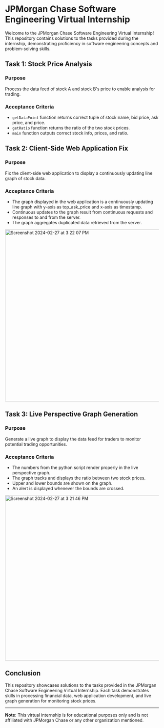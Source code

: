 # JPMorgan Chase Software Engineering Virtual Internship

Welcome to the JPMorgan Chase Software Engineering Virtual Internship! This repository contains solutions to the tasks provided during the internship, demonstrating proficiency in software engineering concepts and problem-solving skills.

## Task 1: Stock Price Analysis

### Purpose
Process the data feed of stock A and stock B's price to enable analysis for trading.

### Acceptance Criteria
- `getDataPoint` function returns correct tuple of stock name, bid price, ask price, and price.
- `getRatio` function returns the ratio of the two stock prices.
- `main` function outputs correct stock info, prices, and ratio.

## Task 2: Client-Side Web Application Fix

### Purpose
Fix the client-side web application to display a continuously updating line graph of stock data.

### Acceptance Criteria
- The graph displayed in the web application is a continuously updating line graph with y-axis as top_ask_price and x-axis as timestamp.
- Continuous updates to the graph result from continuous requests and responses to and from the server.
- The graph aggregates duplicated data retrieved from the server.

<img width="561" alt="Screenshot 2024-02-27 at 3 22 07 PM" src="https://github.com/HoangMinhKhoiPham/forage-jpmc-swe-task-3/assets/97756628/3276b5a7-742f-43e5-b7b1-20120ece0048">


## Task 3: Live Perspective Graph Generation

### Purpose
Generate a live graph to display the data feed for traders to monitor potential trading opportunities.

### Acceptance Criteria
- The numbers from the python script render properly in the live perspective graph.
- The graph tracks and displays the ratio between two stock prices.
- Upper and lower bounds are shown on the graph.
- An alert is displayed whenever the bounds are crossed.

<img width="539" alt="Screenshot 2024-02-27 at 3 21 46 PM" src="https://github.com/HoangMinhKhoiPham/forage-jpmc-swe-task-3/assets/97756628/015f02e3-6918-42a7-a0f4-cecead25040c">

  

## Conclusion
This repository showcases solutions to the tasks provided in the JPMorgan Chase Software Engineering Virtual Internship. Each task demonstrates skills in processing financial data, web application development, and live graph generation for monitoring stock prices.

---

**Note:** This virtual internship is for educational purposes only and is not affiliated with JPMorgan Chase or any other organization mentioned.
